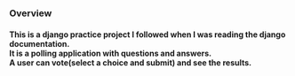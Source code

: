 ### Overview
<h4> This is a django practice project I followed when I was reading the django documentation. <br>
It is a polling application with questions and answers. <br>
A user can vote(select a choice and submit) and see the results.
</h4>
